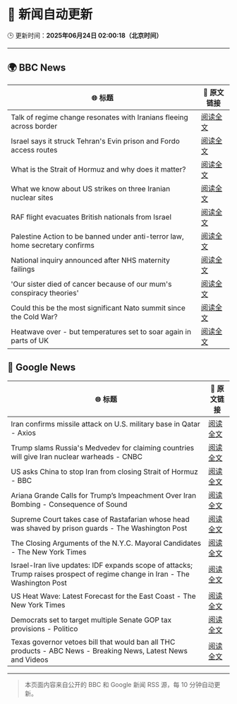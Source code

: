 # 🧠 新闻自动更新

🕒 更新时间：**2025年06月24日 02:00:18（北京时间）**

---

## 🌍 BBC News

| 🌐 标题 | 🔗 原文链接 |
|--------|-------------|
| Talk of regime change resonates with Iranians fleeing across border | [阅读全文](https://www.bbc.com/news/articles/cy9xl4nrq8wo) |
| Israel says it struck Tehran's Evin prison and Fordo access routes | [阅读全文](https://www.bbc.com/news/articles/cp8621gnknjo) |
| What is the Strait of Hormuz and why does it matter? | [阅读全文](https://www.bbc.com/news/articles/c78n6p09pzno) |
| What we know about US strikes on three Iranian nuclear sites | [阅读全文](https://www.bbc.com/news/articles/cvg9r4q99g4o) |
| RAF flight evacuates British nationals from Israel | [阅读全文](https://www.bbc.com/news/articles/cy5wkld3r0xo) |
| Palestine Action to be banned under anti-terror law, home secretary confirms | [阅读全文](https://www.bbc.com/news/articles/c4g83l33wdeo) |
| National inquiry announced after NHS maternity failings | [阅读全文](https://www.bbc.com/news/articles/c994x95yygyo) |
| 'Our sister died of cancer because of our mum's conspiracy theories' | [阅读全文](https://www.bbc.com/news/articles/crenzwyvpn1o) |
| Could this be the most significant Nato summit since the Cold War? | [阅读全文](https://www.bbc.com/news/articles/cqjqvr75v1jo) |
| Heatwave over - but temperatures set to soar again in parts of UK | [阅读全文](https://www.bbc.com/weather/articles/cj0mr0l5d9eo) |

## 📰 Google News

| 🌐 标题 | 🔗 原文链接 |
|--------|-------------|
| Iran confirms missile attack on U.S. military base in Qatar - Axios | [阅读全文](https://news.google.com/rss/articles/CBMidEFVX3lxTE8wNjdNUlpiS1o3UFp3RVNQd1JxUUU5Znh2aHNWMWNPNGtCSkdaS3hmTU45SlhlNzRaOWpwbG90LUVlT18wZVlWT0hLLTZRNVp2aFNtand0VWJwSWVfdGVLcXh1c0RTZVFocXNNSjBiZk5JR3BH?oc=5) |
| Trump slams Russia's Medvedev for claiming countries will give Iran nuclear warheads - CNBC | [阅读全文](https://news.google.com/rss/articles/CBMie0FVX3lxTFBjUjA0SWMtT01hcUIwTGRCRF9VdU5qZ1RmRlBhYXdVRkZFV09mTWhNMjZOTFVYd2daaFV3azVHM1dQd1NqcmhGV1QycTE3bDZaeGp2cFRZc2RKbWNEREtiSzh4UXNsaDlTVXBraklmeG9JY2JoQ3FkMDVqNNIBgAFBVV95cUxNTUZsLVE3OGNsaVZwczg1TmVLY1lObEZYTmFuSjNHZW1LZTFXdGptNzVDeWNXdlQxMnVFRHIwNTlEY0FWX19ZT2FTbGM5QXpOMFl3elhGSUNnTVR3RDNRSkpRejNKci1VcG1UYUNfWTJKQXpOMVlyTGt3c1RJNXNVNA?oc=5) |
| US asks China to stop Iran from closing Strait of Hormuz - BBC | [阅读全文](https://news.google.com/rss/articles/CBMiWkFVX3lxTE5ib0xUaDJFNi1NUElqUm0zX255ajB0MjYtVW9nM2U5Um1FWUpGbmVJZ0xoWFdlQjNtQ2Z3b0d2LVEyLXhVQ01aM2d3RVVIZ3pGd25qNm5wVndVQdIBX0FVX3lxTE1KQVg0T1ZPS1RqbXA5X1g1b3NLajVtNWM3ZGtsVmFaWGcyYUdZZEV6elBWRjNPeFFfYlgzYUhOZDVEV3VicEpUY25PaEVmMUZwMzNzU2FNcEFOWFhMNnVj?oc=5) |
| Ariana Grande Calls for Trump’s Impeachment Over Iran Bombing - Consequence of Sound | [阅读全文](https://news.google.com/rss/articles/CBMimAFBVV95cUxPTHhKOE9SYmhJVi10Z3ZhWEV5U0ZudXNjSnVtRjhLUmMtNWhWdUpDOURIUWRkMzJla000Rmk4ODV6TnFTRGxrcUh0X0ZIU2ZSUkJWWXNGS09TZGJ0em0wN2lqYnJvdTdYMUNFd1ZvVkxTdm1FZTFxcFVBUnE0WEtmaFFOc3Z4anV3Rm1NUkFiRUlxenRPSWJEUw?oc=5) |
| Supreme Court takes case of Rastafarian whose head was shaved by prison guards - The Washington Post | [阅读全文](https://news.google.com/rss/articles/CBMisgFBVV95cUxQb0w5X0R4Q0dHdXB0N2ZTYTJGVnQyTk9xemlnZVYtRjJ5OGl0clZPRzZoa0ZyUmk5Qjk5NS1FMzRmd1dDVDI1bmg2SU1tOEVoY1JocFpKRmEwUlhFYkw5cTFUc0RETmZ0TEoyZVR2TDh2VFVpTDVCamFaRUZpSG1CMVhqWUlxVjVWQ0d3azM3M3VFRnZlVzdWbUVVdExwVDVhSnhSbmtqam93T1ZPS0l6azNn?oc=5) |
| The Closing Arguments of the N.Y.C. Mayoral Candidates - The New York Times | [阅读全文](https://news.google.com/rss/articles/CBMifkFVX3lxTE5vMGJnMkpjV2l5dlNlVm9VS2FjVlFPVUZfSGx4d1V4NUt0eUJOeVdVVzA1ZFJ5QXhRWlZuZHZQSEVkbFluZEd2cXhIRWZ2RWhCQ0J1czFpQVRCRFhvcE1jakhjOHJ5NEhURHpRVXZXZEFVN0JBbTRQMHFocDI5Zw?oc=5) |
| Israel-Iran live updates: IDF expands scope of attacks; Trump raises prospect of regime change in Iran - The Washington Post | [阅读全文](https://news.google.com/rss/articles/CBMiigFBVV95cUxPNGozamNyV0tfV0otVTdDbmpDUEJ5ZnFOYTNoQVh4UENfN0Jpc0Z1OFNFRkM2Q0pINDBLN3N5MHhHWlNmYWNNQ1NUQzdlM1B2SjBZLTVqM1VRZk9GRzV5d1R2a1ZDMlNVaEkwQWFxbklGTzUtTWRkWnQtVmUzSFl5ZUZpVnJQT3k4cmc?oc=5) |
| US Heat Wave: Latest Forecast for the East Coast - The New York Times | [阅读全文](https://news.google.com/rss/articles/CBMiekFVX3lxTE5SM29hdzJVaWtTY1RHS19YbnZBOXd3RUQzNnJyTV8wRnpwTEFULXdWZG9GdXl4V1RxLUxmVm9UT2JkOWZUOHItYllXeFBPbWFYMlRMcldxUHZreWdxcXBUVWZldkVtejlzcElaTFFTMkhOR3pJcm4yd1Z3?oc=5) |
| Democrats set to target multiple Senate GOP tax provisions - Politico | [阅读全文](https://news.google.com/rss/articles/CBMipwFBVV95cUxQZ0h1UFo3VVQyQWJlYjE0LVlWajN1eC1xZDlkc2R3ODR5TGpjbUhfS0JtMGRTZThQZ0VKM3d1ZGpISnZJSGI2ZGxWU2ZGelVuZzEzX09uRjM2WndDaUxhQkNZQlZDdXNoWEVxdXFoRUZKNVhDWVFuNXROUGRiVUFGeTNCbnJib0RwU0tHSmVoc2hWb2NYUWNfeHRDNGJlMnJoeS11X0ctSQ?oc=5) |
| Texas governor vetoes bill that would ban all THC products - ABC News - Breaking News, Latest News and Videos | [阅读全文](https://news.google.com/rss/articles/CBMikwFBVV95cUxOSGx5WHpLV0R2VUJNQjhNMzZWSU9GWTdRSUdWSVhrUTNTV0puMHZuOWFCV3BjZzdyMllDX1VBMU4wbW8ybmh3cTllYV9lV0ptOGJDcmdXSXdkSGhrYUFWWUZCRkM1RVBqRHg3dENIMUdfUEtzZmZ4OGw2a1pabDBGbVhFQThyY3RyVXI3T1FSUU5rQk3SAZgBQVVfeXFMT3FQTjBBRlVCU2VpbWxjM0ZQTHR3dXN2aTFMU1h5bVBPWGJMT2RndWw1aHRsUUFiVnI3emtNc050RWpXVXVJZnB2VTdaYUFTMGU1c2Y1RjJoYktVb1ZuVFhGdGJQNV9VUzNhek1ZX0lNdGJjU2tTZ0hlWXNQRmhXQlk3RTcwT2FFcUxvelExTy12QnJJUEh3Y0E?oc=5) |

---
> 本页面内容来自公开的 BBC 和 Google 新闻 RSS 源，每 10 分钟自动更新。